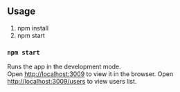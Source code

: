## Usage
1. npm install
2. npm start

### `npm start`

Runs the app in the development mode.<br>
Open [http://localhost:3009](http://localhost:3009) to view it in the browser.
Open [http://localhost:3009/users](http://localhost:3009/users) to view users list.

